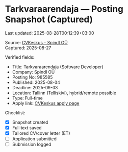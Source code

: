 # Tarkvaraarendaja — Posting Snapshot (Captured)

Last updated: 2025-08-28T00:12:39+03:00

Source: [CVKeskus – Spindl OÜ](https://www.cvkeskus.ee/tarkvaraarendaja-tallinnas-spindl-ou-985585)  
Captured: 2025-08-27

Verified fields:

- Title: Tarkvaraarendaja (Software Developer)
- Company: Spindl OÜ
- Posting No: 985585
- Published: 2025-08-04
- Deadline: 2025-09-03
- Location: Tallinn (Telliskivi), hybrid/remote possible
- Type: Full-time
- Apply link: [CVKeskus apply page](https://www.cvkeskus.ee/application-split?job_id=985585&ga_track=1&type=1)

Checklist:

- [x] Snapshot created
- [x] Full text saved
- [x] Tailored CV/cover letter (ET)
- [ ] Application submitted
- [ ] Submission logged
